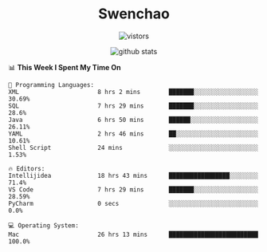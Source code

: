 <h1 align="center">Swenchao</h3>

<p align="center">
  <img src="https://visitor-badge.glitch.me/badge?page_id=Swenchao" alt="vistors" />
</p>

<p align="center">
  <img src="https://github-readme-stats.vercel.app/api?username=Swenchao&count_private=true&show_icons=true&theme=vue-dark&hide_title=true" alt="github stats" />
</p>

<!--START_SECTION:waka-->
📊 **This Week I Spent My Time On** 

```text
💬 Programming Languages: 
XML                      8 hrs 2 mins        ███████░░░░░░░░░░░░░░░░░░   30.69% 
SQL                      7 hrs 29 mins       ███████░░░░░░░░░░░░░░░░░░   28.6% 
Java                     6 hrs 50 mins       ██████░░░░░░░░░░░░░░░░░░░   26.11% 
YAML                     2 hrs 46 mins       ██░░░░░░░░░░░░░░░░░░░░░░░   10.61% 
Shell Script             24 mins             ░░░░░░░░░░░░░░░░░░░░░░░░░   1.53%

🔥 Editors: 
Intellijidea             18 hrs 43 mins      █████████████████░░░░░░░░   71.4% 
VS Code                  7 hrs 29 mins       ███████░░░░░░░░░░░░░░░░░░   28.59% 
PyCharm                  0 secs              ░░░░░░░░░░░░░░░░░░░░░░░░░   0.0%

💻 Operating System: 
Mac                      26 hrs 13 mins      █████████████████████████   100.0%

```


<!--END_SECTION:waka-->
